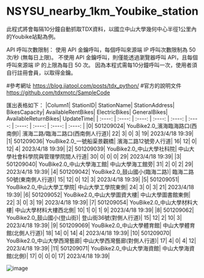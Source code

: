 # NSYSU_nearby_1km_Youbike_station
此程式將會每隔10分鐘自動抓取TDX資料，以國立中山大學幾何中心半徑1公里內的Youbike站點為例。

API 呼叫次數限制：
使用 API 金鑰呼叫，每個呼叫來源端 IP 呼叫次數限制為 50 次/秒 (無每日上限)。
不使用 API 金鑰呼叫，則僅能透過瀏覽器呼叫 API，且每個呼叫來源端 IP 的上限為每日 50 次。
因為本程式需每10分鐘呼叫一次，使用者須自行註冊會員，以取得金鑰。

#參考網址
https://blog.jiatool.com/posts/tdx_python/
#官方的說明文件
https://github.com/tdxmotc/SampleCode

匯出表格如下：
|Column1|	StationID|	StationName|	StationAddress|	BikesCapacity|	AvailableRentBikes|	ElectricBikes|	GeneralBikes|	AvailableReturnBikes|	UpdateTime|
| :----: | :----: | :----: | :----: | :----: | :----: | :----: | :----: | :----: | :----: |
|0|	501209024|	YouBike2.0_濱海臨海路口(西南側)|	濱海二路/臨海二路口(西南側人行道)|	22|	3|	0|	3|	19|	2023/4/18 19:39|
|1|	501209036|	YouBike2.0_一號船渠景觀橋|	濱海二路12號旁人行道|	16|	12|	0|	12|	4|	2023/4/18 19:39|
|2|	501209039|	YouBike2.0_中山大學社科院|	中山大學社會科學院與管理學院間人行道|	30|	0|	0|	0|	29|	2023/4/18 19:39|
|3|	501209040|	YouBike2.0_中山大學海工館|	中山大學海工館旁|	31|	2|	0|	2|	29|	2023/4/18 19:39|
|4|	501209042|	YouBike2.0_鼓山國小(臨海二路)|	臨海二路50號(東南側人行道)|	15|	12|	0|	12|	3|	2023/4/18 19:39|
|5|	501209051|	YouBike2.0_中山大學工學院|	中山大學工學院東側|	24|	3|	0|	3|	21|	2023/4/18 19:39|
|6|	501209052|	YouBike2.0_中山大學圖資大樓|	中山大學圖書館東側|	22|	3|	0|	3|	19|	2023/4/18 19:39|
|7|	501209054|	YouBike2.0_中山大學材料大樓|	中山大學材料大樓西北側|	10|	1|	0|	1|	9|	2023/4/18 19:39|
|8|	501209062|	YouBike2.0_鼓山國小(登山街)|	登山街36號(對側人行道)|	15|	12|	2|	10|	3|	2023/4/18 19:39|
|9|	501209069|	YouBike2.0_中山大學體育館|	中山大學體育館(北側人行道)|	18|	14|	0|	14|	4|	2023/4/18 19:39|
|10|	501209070|	YouBike2.0_中山大學西灣藝廊|	中山大學西灣藝廊(對側人行道)|	17|	4|	0|	4|	12|	2023/4/18 19:39|
|11|	501209071|	YouBike2.0_中山大學海資館|	中山大學海資館(北側)|	17|	0|	0|	0|	17|	2023/4/18 19:39|

![image](https://user-images.githubusercontent.com/86599394/232777628-ab9a8826-49a7-467f-8f7e-905bf7a42d23.png)
